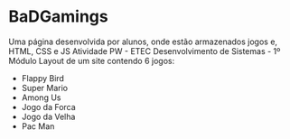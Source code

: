 # BaDGamings
Uma página desenvolvida por alunos, onde estão armazenados jogos e, HTML, CSS e JS
Atividade PW - ETEC Desenvolvimento de Sistemas - 1º Módulo
Layout de um site contendo 6 jogos:
- Flappy Bird
- Super Mario
- Among Us
- Jogo da Forca
- Jogo da Velha
- Pac Man
